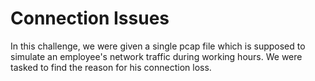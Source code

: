 # Connection Issues
In this challenge, we were given a single pcap file which is supposed to simulate an employee's network traffic during working hours. We were tasked to find the reason for his connection loss. 
